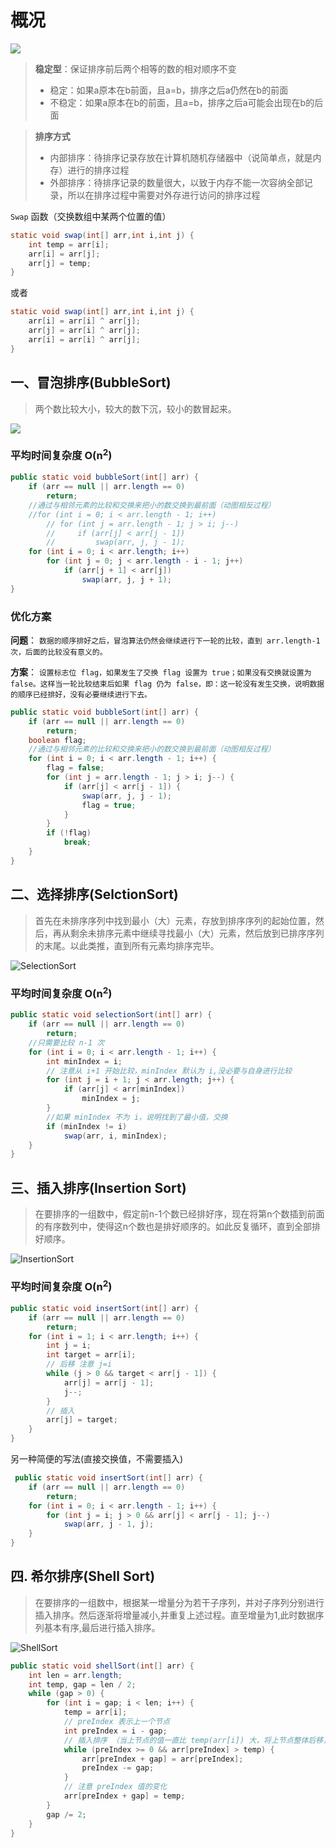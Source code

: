 # 概况

<img  src="./images/00_s1.jpg">

> **稳定型**：保证排序前后两个相等的数的相对顺序不变
>    - 稳定：如果a原本在b前面，且a=b，排序之后a仍然在b的前面
>    - 不稳定：如果a原本在b的前面，且a=b，排序之后a可能会出现在b的后面

> **排序方式**
>    - 内部排序：待排序记录存放在计算机随机存储器中（说简单点，就是内存）进行的排序过程
 >   - 外部排序：待排序记录的数量很大，以致于内存不能一次容纳全部记录，所以在排序过程中需要对外存进行访问的排序过程
    
`Swap` 函数（交换数组中某两个位置的值）
```java
static void swap(int[] arr,int i,int j) { 
    int temp = arr[i];
    arr[i] = arr[j]; 
    arr[j] = temp;
}
```
或者
```java
static void swap(int[] arr,int i,int j) {
    arr[i] = arr[i] ^ arr[j];
    arr[j] = arr[i] ^ arr[j];
    arr[i] = arr[i] ^ arr[j];
}
```
## 一、冒泡排序(BubbleSort) 
> 两个数比较大小，较大的数下沉，较小的数冒起来。

<img src="./images/00_s2.gif">

### 平均时间复杂度 O(n<sup>2</sup>)

```java
public static void bubbleSort(int[] arr) {
    if (arr == null || arr.length == 0)
        return;
    //通过与相邻元素的比较和交换来把小的数交换到最前面（动图相反过程）
    //for (int i = 0; i < arr.length - 1; i++) 
        // for (int j = arr.length - 1; j > i; j--)
        //     if (arr[j] < arr[j - 1])
        //         swap(arr, j, j - 1);
    for (int i = 0; i < arr.length; i++) 
        for (int j = 0; j < arr.length - i - 1; j++)
            if (arr[j + 1] < arr[j])
                swap(arr, j, j + 1);
}

```
### 优化方案

**问题**：
```数据的顺序排好之后，冒泡算法仍然会继续进行下一轮的比较，直到 arr.length-1 次，后面的比较没有意义的。```

**方案**：
```设置标志位 flag，如果发生了交换 flag 设置为 true；如果没有交换就设置为 false。这样当一轮比较结束后如果 flag 仍为 false，即：这一轮没有发生交换，说明数据的顺序已经排好，没有必要继续进行下去。```
```java
public static void bubbleSort(int[] arr) {
    if (arr == null || arr.length == 0)
        return;
    boolean flag;
    //通过与相邻元素的比较和交换来把小的数交换到最前面（动图相反过程）
    for (int i = 0; i < arr.length - 1; i++) {
        flag = false;
        for (int j = arr.length - 1; j > i; j--) {
            if (arr[j] < arr[j - 1]) {
                swap(arr, j, j - 1);
                flag = true;
            }
        }
        if (!flag)
            break;
    }
}
```

## 二、选择排序(SelctionSort)
> 首先在未排序序列中找到最小（大）元素，存放到排序序列的起始位置，然后，再从剩余未排序元素中继续寻找最小（大）元素，然后放到已排序序列的末尾。以此类推，直到所有元素均排序完毕。

![SelectionSort](./images/00_s3.gif)

### 平均时间复杂度 O(n<sup>2</sup>)

```java
public static void selectionSort(int[] arr) {
    if (arr == null || arr.length == 0)
        return;
    //只需要比较 n-1 次
    for (int i = 0; i < arr.length - 1; i++) {
        int minIndex = i;
        // 注意从 i+1 开始比较，minIndex 默认为 i,没必要与自身进行比较
        for (int j = i + 1; j < arr.length; j++) {
            if (arr[j] < arr[minIndex])
                minIndex = j;
        }
        //如果 minIndex 不为 i，说明找到了最小值，交换
        if (minIndex != i)
            swap(arr, i, minIndex);
    }
}
```

## 三、插入排序(Insertion Sort)
> 在要排序的一组数中，假定前n-1个数已经排好序，现在将第n个数插到前面的有序数列中，使得这n个数也是排好顺序的。如此反复循环，直到全部排好顺序。

![InsertionSort](./images/00_s4.gif)

### 平均时间复杂度 O(n<sup>2</sup>)

```java
public static void insertSort(int[] arr) {
    if (arr == null || arr.length == 0)
        return;
    for (int i = 1; i < arr.length; i++) {
        int j = i;
        int target = arr[i];
        // 后移 注意 j=i
        while (j > 0 && target < arr[j - 1]) {
            arr[j] = arr[j - 1];
            j--;
        }
        // 插入
        arr[j] = target;
    }
}
```
另一种简便的写法(直接交换值，不需要插入)
```java
 public static void insertSort(int[] arr) {
    if (arr == null || arr.length == 0)
        return;
    for (int i = 0; i < arr.length - 1; i++) {
        for (int j = i; j > 0 && arr[j] < arr[j - 1]; j--)
            swap(arr, j - 1, j);
    }
}
```

## 四. 希尔排序(Shell Sort)
> 在要排序的一组数中，根据某一增量分为若干子序列，并对子序列分别进行插入排序。然后逐渐将增量减小,并重复上述过程。直至增量为1,此时数据序列基本有序,最后进行插入排序。

![ShellSort](./images/00_s5.jpg)


```java
public static void shellSort(int[] arr) {
    int len = arr.length;
    int temp, gap = len / 2;
    while (gap > 0) {
        for (int i = gap; i < len; i++) {
            temp = arr[i];
            // preIndex 表示上一个节点 
            int preIndex = i - gap;
            // 插入排序 （当上节点的值一直比 temp(arr[i]) 大，将上节点整体后移，最后中间空缺值就是为 temp）
            while (preIndex >= 0 && arr[preIndex] > temp) {
                arr[preIndex + gap] = arr[preIndex];
                preIndex -= gap;
            }
            // 注意 preIndex 值的变化
            arr[preIndex + gap] = temp;
        }
        gap /= 2;
    }
}
```